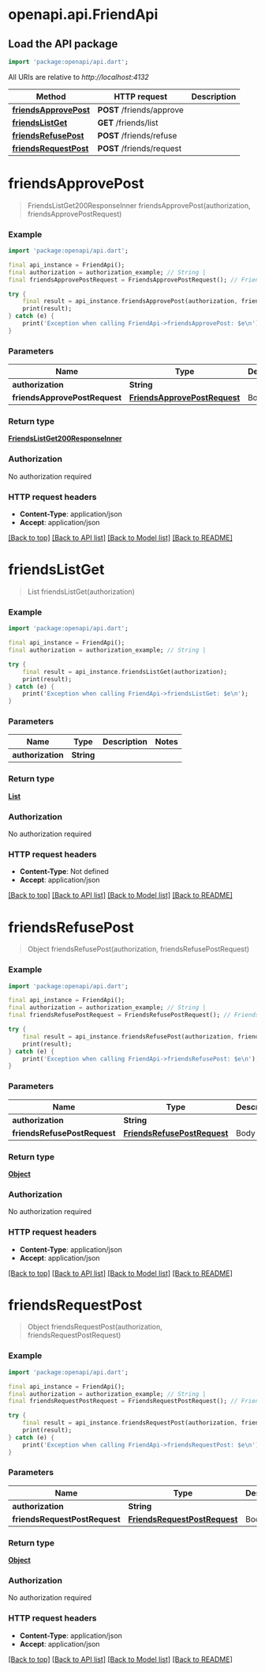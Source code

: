 # openapi.api.FriendApi

## Load the API package
```dart
import 'package:openapi/api.dart';
```

All URIs are relative to *http://localhost:4132*

Method | HTTP request | Description
------------- | ------------- | -------------
[**friendsApprovePost**](FriendApi.md#friendsapprovepost) | **POST** /friends/approve | 
[**friendsListGet**](FriendApi.md#friendslistget) | **GET** /friends/list | 
[**friendsRefusePost**](FriendApi.md#friendsrefusepost) | **POST** /friends/refuse | 
[**friendsRequestPost**](FriendApi.md#friendsrequestpost) | **POST** /friends/request | 


# **friendsApprovePost**
> FriendsListGet200ResponseInner friendsApprovePost(authorization, friendsApprovePostRequest)



### Example
```dart
import 'package:openapi/api.dart';

final api_instance = FriendApi();
final authorization = authorization_example; // String | 
final friendsApprovePostRequest = FriendsApprovePostRequest(); // FriendsApprovePostRequest | Body

try {
    final result = api_instance.friendsApprovePost(authorization, friendsApprovePostRequest);
    print(result);
} catch (e) {
    print('Exception when calling FriendApi->friendsApprovePost: $e\n');
}
```

### Parameters

Name | Type | Description  | Notes
------------- | ------------- | ------------- | -------------
 **authorization** | **String**|  | 
 **friendsApprovePostRequest** | [**FriendsApprovePostRequest**](FriendsApprovePostRequest.md)| Body | [optional] 

### Return type

[**FriendsListGet200ResponseInner**](FriendsListGet200ResponseInner.md)

### Authorization

No authorization required

### HTTP request headers

 - **Content-Type**: application/json
 - **Accept**: application/json

[[Back to top]](#) [[Back to API list]](../README.md#documentation-for-api-endpoints) [[Back to Model list]](../README.md#documentation-for-models) [[Back to README]](../README.md)

# **friendsListGet**
> List<FriendsListGet200ResponseInner> friendsListGet(authorization)



### Example
```dart
import 'package:openapi/api.dart';

final api_instance = FriendApi();
final authorization = authorization_example; // String | 

try {
    final result = api_instance.friendsListGet(authorization);
    print(result);
} catch (e) {
    print('Exception when calling FriendApi->friendsListGet: $e\n');
}
```

### Parameters

Name | Type | Description  | Notes
------------- | ------------- | ------------- | -------------
 **authorization** | **String**|  | 

### Return type

[**List<FriendsListGet200ResponseInner>**](FriendsListGet200ResponseInner.md)

### Authorization

No authorization required

### HTTP request headers

 - **Content-Type**: Not defined
 - **Accept**: application/json

[[Back to top]](#) [[Back to API list]](../README.md#documentation-for-api-endpoints) [[Back to Model list]](../README.md#documentation-for-models) [[Back to README]](../README.md)

# **friendsRefusePost**
> Object friendsRefusePost(authorization, friendsRefusePostRequest)



### Example
```dart
import 'package:openapi/api.dart';

final api_instance = FriendApi();
final authorization = authorization_example; // String | 
final friendsRefusePostRequest = FriendsRefusePostRequest(); // FriendsRefusePostRequest | Body

try {
    final result = api_instance.friendsRefusePost(authorization, friendsRefusePostRequest);
    print(result);
} catch (e) {
    print('Exception when calling FriendApi->friendsRefusePost: $e\n');
}
```

### Parameters

Name | Type | Description  | Notes
------------- | ------------- | ------------- | -------------
 **authorization** | **String**|  | 
 **friendsRefusePostRequest** | [**FriendsRefusePostRequest**](FriendsRefusePostRequest.md)| Body | [optional] 

### Return type

[**Object**](Object.md)

### Authorization

No authorization required

### HTTP request headers

 - **Content-Type**: application/json
 - **Accept**: application/json

[[Back to top]](#) [[Back to API list]](../README.md#documentation-for-api-endpoints) [[Back to Model list]](../README.md#documentation-for-models) [[Back to README]](../README.md)

# **friendsRequestPost**
> Object friendsRequestPost(authorization, friendsRequestPostRequest)



### Example
```dart
import 'package:openapi/api.dart';

final api_instance = FriendApi();
final authorization = authorization_example; // String | 
final friendsRequestPostRequest = FriendsRequestPostRequest(); // FriendsRequestPostRequest | Body

try {
    final result = api_instance.friendsRequestPost(authorization, friendsRequestPostRequest);
    print(result);
} catch (e) {
    print('Exception when calling FriendApi->friendsRequestPost: $e\n');
}
```

### Parameters

Name | Type | Description  | Notes
------------- | ------------- | ------------- | -------------
 **authorization** | **String**|  | 
 **friendsRequestPostRequest** | [**FriendsRequestPostRequest**](FriendsRequestPostRequest.md)| Body | [optional] 

### Return type

[**Object**](Object.md)

### Authorization

No authorization required

### HTTP request headers

 - **Content-Type**: application/json
 - **Accept**: application/json

[[Back to top]](#) [[Back to API list]](../README.md#documentation-for-api-endpoints) [[Back to Model list]](../README.md#documentation-for-models) [[Back to README]](../README.md)

